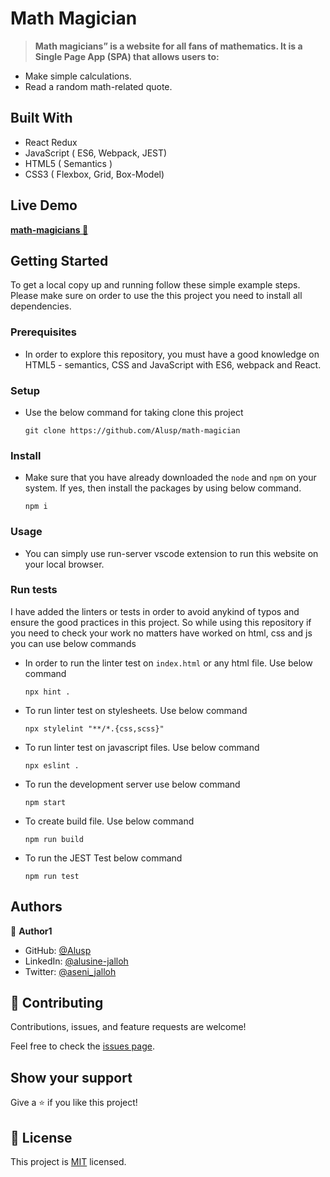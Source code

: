 # Math Magician

> **Math magicians” is a website for all fans of mathematics. It is a Single Page App (SPA) that allows users to:**

- Make simple calculations.
- Read a random math-related quote. 


## Built With
- React Redux
- JavaScript ( ES6, Webpack, JEST)
- HTML5 ( Semantics )
- CSS3 ( Flexbox, Grid, Box-Model)


## Live Demo 

[**math-magicians 🚀**](https://math-magical.netlify.app/)

## Getting Started

To get a local copy up and running follow these simple example steps. Please make sure on order to use the this project you need to install all dependencies.

### Prerequisites

- In order to explore this repository, you must have a good knowledge on HTML5 - semantics, CSS and JavaScript with ES6, webpack and React.

### Setup

- Use the below command for taking clone this project

  `git clone https://github.com/Alusp/math-magician`

### Install


- Make sure that you have already downloaded the `node` and `npm` on your system. If yes, then install the 
  packages by using below command.
  
  `npm i`

### Usage

- You can simply use run-server vscode extension to run this website on your local browser.


### Run tests

I have added the linters or tests in order to avoid anykind of typos and ensure the good practices in this project. So while using this repository if you need to check your work no matters have worked on html, css and js you can use below commands

- In order to run the linter test on `index.html` or any html file. Use below command

  `npx hint .`

- To run linter test on stylesheets. Use below command

  `npx stylelint "**/*.{css,scss}"`

- To run linter test on javascript files. Use below command

  `npx eslint .`

- To run the development server use below command

  `npm start`

- To create build file. Use below command

  `npm run build`

- To run the JEST Test below command

  `npm run test`

## Authors

👤 **Author1**

- GitHub: [@Alusp](https://github.com/Alusp)
- LinkedIn: [@alusine-jalloh](https://www.linkedin.com/in/alusine-jalloh)
- Twitter: [@aseni_jalloh](https://twitter.com/aseni_jalloh)


## 🤝 Contributing

Contributions, issues, and feature requests are welcome!

Feel free to check the [issues page](../../issues/).


## Show your support

Give a ⭐️ if you like this project!


## 📝 License

This project is [MIT](./MIT.md) licensed.
